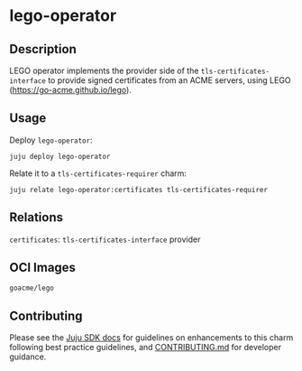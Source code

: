 # lego-operator

## Description

LEGO operator implements the provider side of the `tls-certificates-interface`
to provide signed certificates from an ACME servers, using LEGO
(https://go-acme.github.io/lego).

## Usage

Deploy `lego-operator`:

`juju deploy lego-operator`

Relate it to a `tls-certificates-requirer` charm:

`juju relate lego-operator:certificates tls-certificates-requirer`

## Relations

`certificates`: `tls-certificates-interface` provider

## OCI Images

`goacme/lego`

## Contributing

Please see the [Juju SDK docs](https://juju.is/docs/sdk) for guidelines on enhancements to this
charm following best practice guidelines, and
[CONTRIBUTING.md](https://github.com/ghislainbourgeois/lego-operator/blob/main/CONTRIBUTING.md) for developer
guidance.
